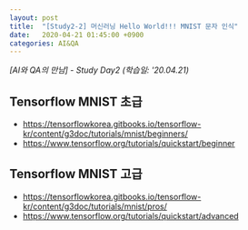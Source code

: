 ```yaml
---
layout: post
title:  "[Study2-2] 머신러닝 Hello World!!! MNIST 문자 인식"
date:   2020-04-21 01:45:00 +0900
categories: AI&QA
---
```


*[AI와 QA의 만남] - Study Day2 (학습일: '20.04.21)*

## Tensorflow MNIST 초급

- <https://tensorflowkorea.gitbooks.io/tensorflow-kr/content/g3doc/tutorials/mnist/beginners/>
- <https://www.tensorflow.org/tutorials/quickstart/beginner>

## Tensorflow MNIST 고급

- <https://tensorflowkorea.gitbooks.io/tensorflow-kr/content/g3doc/tutorials/mnist/pros/>
- <https://www.tensorflow.org/tutorials/quickstart/advanced>
